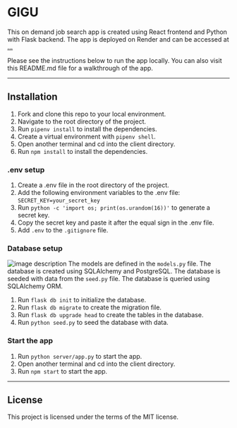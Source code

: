 # GIGU

This on demand job search app is created using React frontend and Python with Flask backend. The app is deployed on Render and can be accessed at [...](https://gigu-flatiron-version-deploy.onrender.com)

Please see the instructions below to run the app locally. You can also visit this README.md file for a walkthrough of the app.

--------------------

## Installation
1. Fork and clone this repo to your local environment.
2. Navigate to the root directory of the project.
3. Run `pipenv install` to install the dependencies.
4. Create a virtual environment with `pipenv shell`.
5. Open another terminal and cd into the client directory.
6. Run `npm install` to install the dependencies.

### .env setup
1. Create a .env file in the root directory of the project.
2. Add the following environment variables to the .env file:
```SECRET_KEY=your_secret_key```
3. Run `python -c 'import os; print(os.urandom(16))'` to generate a secret key.
4. Copy the secret key and paste it after the equal sign in the .env file.
5. Add `.env` to the `.gitignore` file.

### Database setup
![image description](./markdown/Screenshot%202023-07-20%20at%206.57.26%20PM.png)
The models are defined in the `models.py` file. The database is created using SQLAlchemy and PostgreSQL. The database is seeded with data from the `seed.py` file. The database is queried using SQLAlchemy ORM.
1. Run `flask db init` to initialize the database.
2. Run `flask db migrate` to create the migration file.
3. Run `flask db upgrade head` to create the tables in the database.
4. Run `python seed.py` to seed the database with data.

### Start the app
1. Run `python server/app.py` to start the app.
2. Open another terminal and cd into the client directory.
3. Run `npm start` to start the app.

--------------------
## License
This project is licensed under the terms of the MIT license.
